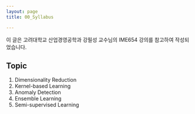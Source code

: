 ```yaml
---
layout: page
title: 00_Syllabus

---
```


이 글은 고려대학교 산업경영공학과 강필성 교수님의 IME654 강의를 참고하여 작성되었습니다.

## Topic
1. Dimensionality Reduction
2. Kernel-based Learning
3. Anomaly Detection
4. Ensemble Learning
5. Semi-supervised Learning

